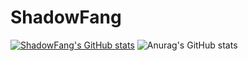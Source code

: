 # ShadowFang

[![ShadowFang's GitHub stats](https://github-readme-stats.vercel.app/api?username=Shadowfang116)](https://github.com/anuraghazra/github-readme-stats)
![Anurag's GitHub stats](https://github-readme-stats.vercel.app/api?username=anuraghazra&show_icons=true&theme=radical)
